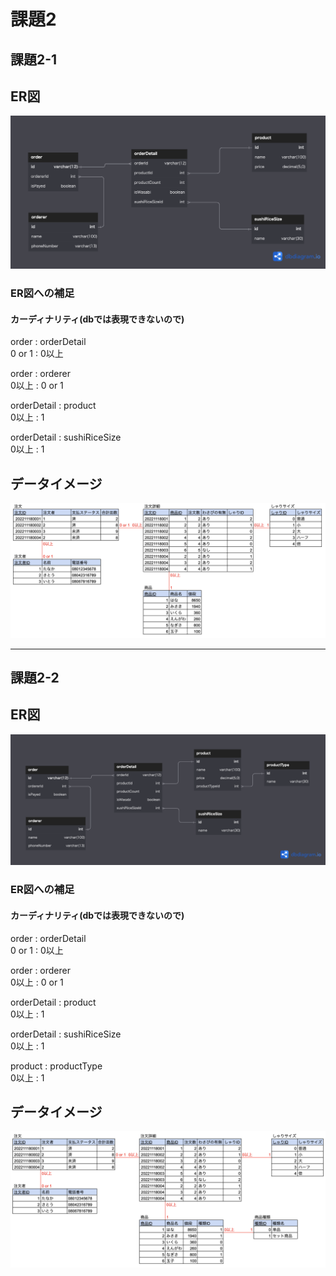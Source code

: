 # 課題2
## 課題2-1
## ER図
![ER図](ans02/ans02-01_sushi_order_ER.png)
### ER図への補足
####  カーディナリティ(dbでは表現できないので)
order : orderDetail  
0 or 1 : 0以上

order : orderer  
0以上 : 0 or 1

orderDetail : product  
0以上 : 1

orderDetail : sushiRiceSize  
0以上 : 1

## データイメージ
![データイメージ](ans02/ans02-01_snapshot002.png)

***

## 課題2-2
## ER図
![ER図](ans02/ans02-02_sushi_order_ER.png)
### ER図への補足
####  カーディナリティ(dbでは表現できないので)
order : orderDetail  
0 or 1 : 0以上

order : orderer  
0以上 : 0 or 1

orderDetail : product  
0以上 : 1

orderDetail : sushiRiceSize  
0以上 : 1

product : productType  
0以上 : 1

## データイメージ
![データイメージ](ans02/ans02-02_snapshot002.png)


